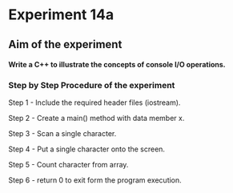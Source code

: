 # Experiment 14a
## Aim of the experiment
#### Write a C++ to illustrate the concepts of console I/O operations.
### Step by Step Procedure of the experiment

Step 1 - Include the required header files (iostream).

Step 2 - Create a main() method with data member x.

Step 3 - Scan a single character.

Step 4 - Put a single character onto the screen.

Step 5 - Count character from array.

Step 6 - return 0 to exit form the program execution.
